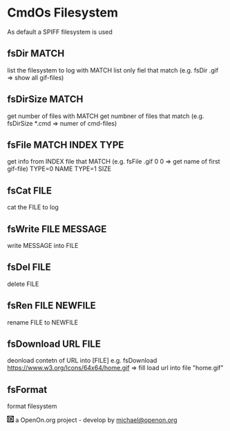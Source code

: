
# CmdOs Filesystem

As default a SPIFF filesystem is used


## fsDir MATCH
list the filesystem to log
with MATCH list only fiel that match (e.g. fsDir .gif => show all gif-files)

## fsDirSize MATCH
get number of files 
with MATCH get numbner of files that match (e.g. fsDirSize *.cmd => numer of cmd-files)

## fsFile MATCH INDEX TYPE
get info from INDEX file that MATCH (e.g. fsFile .gif 0 0 => get name of first gif-file)
	TYPE=0 NAME
	TYPE=1 SIZE


## fsCat FILE
cat the FILE to log

## fsWrite FILE MESSAGE
write MESSAGE into FILE

## fsDel FILE
delete FILE

## fsRen FILE NEWFILE
rename FILE to NEWFILE

## fsDownload URL FILE
deonload contetn of URL into [FILE] 
e.g. fsDownload https://www.w3.org/Icons/64x64/home.gif  => fill load url into file "home.gif"

## fsFormat 
format filesystem	

![LOGO](images/CmdOS_logo.gif) a OpenOn.org project - develop by michael@openon.org 

 